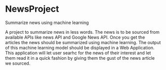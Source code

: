 # NewsProject
Summarize news using machine learning

A project to summarize news in less words. The news is to be sourced from available APIs like news API and Google News API. Once you get the articles the news should be summarized using machine learning. The output of this machine learning model should be displayed in a Web Application. This application will let user searhc for the news of their interest and let them read it in a quick fashion by giving them the gust of the news article we sourced.
